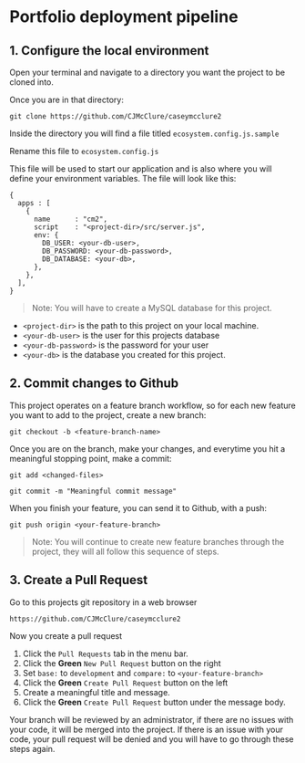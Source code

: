 # Portfolio deployment pipeline

## 1. Configure the local environment

Open your terminal and navigate to a directory you want the project to be cloned into.

Once you are in that directory: 

```Shell
git clone https://github.com/CJMcClure/caseymcclure2
```

Inside the directory you will find a file titled `ecosystem.config.js.sample`

Rename this file to `ecosystem.config.js`

This file will be used to start our application and is also where you will define your environment variables. The file will look like this: 

```
{
  apps : [
    {
      name      : "cm2",
      script    : "<project-dir>/src/server.js",
      env: {
        DB_USER: <your-db-user>,
        DB_PASSWORD: <your-db-password>,
        DB_DATABASE: <your-db>, 
      },
    },
  ],
}
```
> Note: You will have to create a MySQL database for this project.

* `<project-dir>` is the path to this project on your local machine.
* `<your-db-user>` is the user for this projects database
* `<your-db-password>` is the password for your user
* `<your-db>` is the database you created for this project. 

## 2. Commit changes to Github

This project operates on a feature branch workflow, so for each new feature you want to add to the project, create a new branch:

```Shell
git checkout -b <feature-branch-name>
```

Once you are on the branch, make your changes, and everytime you hit a meaningful stopping point, make a commit:

```Shell
git add <changed-files>

git commit -m "Meaningful commit message"
```

When you finish your feature, you can send it to Github, with a push:

```Shell
git push origin <your-feature-branch>
```
> Note: You will continue to create new feature branches through the project, they will all follow this sequence of steps.

## 3. Create a Pull Request

Go to this projects git repository in a web browser

```Shell
https://github.com/CJMcClure/caseymcclure2
```
Now you create a pull request

1. Click the `Pull Requests` tab in the menu bar.
1. Click the **Green** `New Pull Request` button on the right
1. Set `base:` to `development` and `compare:` to `<your-feature-branch>`
1. Click the **Green** `Create Pull Request` button on the left
1. Create a meaningful title and message.
1. Click the **Green** `Create Pull Request` button under the message body.

Your branch will be reviewed by an administrator, if there are no issues with your code, it will be merged into the project. If there is an issue with your code, your pull request will be denied and you will have to go through these steps again.       


 